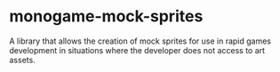 monogame-mock-sprites
=====================

A library that allows the creation of mock sprites for use in rapid games development in situations where the developer does not access to art assets.
